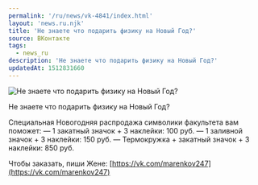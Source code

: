 ```yaml
---
permalink: '/ru/news/vk-4841/index.html'
layout: 'news.ru.njk'
title: 'Не знаете что подарить физику на Новый Год?'
source: ВКонтакте
tags:
  - news_ru
description: 'Не знаете что подарить физику на Новый Год?'
updatedAt: 1512831660
---
```

![Не знаете что подарить физику на Новый Год?](https://sun9-47.userapi.com/impf/c831109/v831109013/6d8e/WGgXHZulXz8.jpg?size=1280x854&quality=96&sign=ba3b2f64ead2d89f55d7c4addacd4aea&c_uniq_tag=6Ku1vLThPEhkp_pwqGT9gt3y4txJsMuD17IPidaUAjg&type=album)

Не знаете что подарить физику на Новый Год?

Специальная Новогодняя распродажа символики факультета вам поможет:
— 1 закатный значок + 3 наклейки: 100 руб.
— 1 заливной значок + 3 наклейки: 150 руб.
— Термокружка + закатный значок + 3 наклейки: 850 руб.

Чтобы заказать, пиши Жене: [https://vk.com/marenkov247](https://vk.com/marenkov247)
